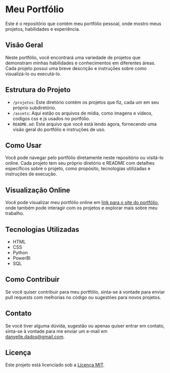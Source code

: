 # Meu Portfólio

Este é o repositório que contém meu portfólio pessoal, onde mostro meus projetos, habilidades e experiência.

## Visão Geral

Neste portfólio, você encontrará uma variedade de projetos que demonstram minhas habilidades e conhecimentos em diferentes áreas. Cada projeto possui uma breve descrição e instruções sobre como visualizá-lo ou executá-lo.

## Estrutura do Projeto

- `/projetos`: Este diretório contém os projetos que fiz, cada um em seu próprio subdiretório.
- `/assets`: Aqui estão os arquivos de mídia, como imagens e vídeos, codigos css e js usados no portfólio.
- `README.md`: Este arquivo que você está lendo agora, fornecendo uma visão geral do portfólio e instruções de uso.

## Como Usar

Você pode navegar pelo portfólio diretamente neste repositório ou visitá-lo online. Cada projeto tem seu próprio diretório e README com detalhes específicos sobre o projeto, como propósito, tecnologias utilizadas e instruções de execução.

## Visualização Online

Você pode visualizar meu portfólio online em [link para o site do portfólio](URL), onde também pode interagir com os projetos e explorar mais sobre meu trabalho.

## Tecnologias Utilizadas

- HTML
- CSS
- Python
- PowerBI
- SQL

## Como Contribuir

Se você quiser contribuir para meu portfólio, sinta-se à vontade para enviar pull requests com melhorias no código ou sugestões para novos projetos.

## Contato

Se você tiver alguma dúvida, sugestão ou apenas quiser entrar em contato, sinta-se à vontade para me enviar um e-mail em [danyelle.dados@gmail.com](mailto:seu@email.com).

## Licença

Este projeto está licenciado sob a [Licença MIT](LICENSE).
